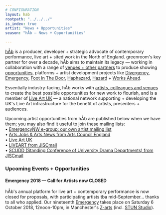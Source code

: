 ```yaml
---
# CONFIGURATION
layout: hab
rootpath: "../../../"
is_index: true
artist: "News + Opportunities"
season: "hÅb — News + Opportunities"

---
```

[hÅb](/hab) is a producer, developer + strategic advocate of contemporary performance, live art + sited work in the North of England. greenroom's key partner for over a decade, hÅb aims to maintain its legacy — working in collaboration with a range of [venues + other partners](/hab/partners) to produce showing [opportunities](/hab/news), platforms + artist development projects like [Divergency](/hab/divergencymcr), [Emergency](/hab/emergency), [Foot In The Door](/hab/footinthedoor), [Haphazard](/hab/haphazard), [Hazard](/hab/hazard) + [Works Ahead](/hab/worksahead).           
          
Essentially industry-facing, hÅb works with [artists, colleagues and venues](/hab/partners) to create the best possible opportunities for new work to flourish, and is a  member of <a href="http://www.liveartuk.org" target="_blank">Live Art UK</a> — a national network supporting + developing the UK's Live Art infrastructure for the benefit of artists, presenters + audiences.         
          
Upcoming artist opportunities from hÅb are published below when we have them; you may also find it useful to join these mailing lists:         
• [EmergencyNW e-group: our own artist mailing list](/hab/emergencynw)        
• <a href="http://www.artsjobs.org.uk/subscribe" target="_blank">Arts Jobs & Arts News from Arts Council England</a>        
• <a href="http://www.liveartuk.org/pages/sign-up" target="_blank">Live Art UK</a>         
• <a href="http://www.jiscmail.ac.uk/cgi-bin/webadmin?A0=LIVEART" target="_blank">LIVEART from JISCmail</a>         
• <a href="http://www.jiscmail.ac.uk/cgi-bin/webadmin?A0=SCUDD" target="_blank">SCUDD (Standing Conference of University Drama Departments) from JISCmail</a>
             
### Upcoming Events + Opportunities        
        
#### Emergency 2018 — Call for Artists now CLOSED            
hÅb's annual platform for live art + contemporary performance is now closed for proposals, with participating artists tba mid-September… thanks to all who applied. Our nineteenth [Emergency](/current/2018-emergency) takes place on Saturday 6 October 2018, 12noon-10pm, in Manchester's <a href="http://www.z-arts.org/about-us/getting-here" target="_blank">Z-arts</a> (incl. <a href="http://stunlive.com" target="_blank">STUN Studio</a>).
